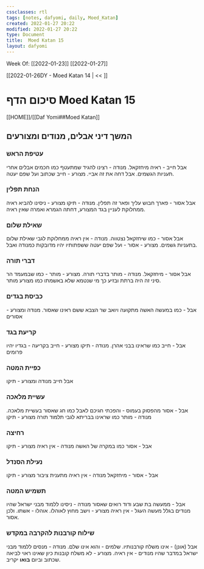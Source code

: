 ```yaml
---
cssclasses: rtl
tags: [notes, dafyomi, daily, Moed_Katan] 
created: 2022-01-27 20:22
modified: 2022-01-27 20:22
type: Document
title:  Moed Katan 15
layout: dafyomi
---
```

Week Of: [[2022-01-23]]
[[2022-01-27]]

[[2022-01-26DY - Moed Katan 14 | << ]] 

# סיכום הדף  Moed Katan 15
 
[[HOME]]/[[Daf Yomi##Moed Katan]]
## המשך דיני אבלים, מנודים ומצורעים
### עטיפת הראש
אבל חייב - ראיה מיחזקאל.
מנודה - רצינו להגיד שמתעטף כמו חכמים אבלים אחרי תעניות הגשמים. אבל דחה את זה אביי.
מצורע - חייב שכתוב ועל שפם יעטה.
### הנחת תפלין
אבל אסור - פארך חבוש עליך ופאר זה תפלין.
מנודה - תיקו
מצורע - ניסינו להביא ראיה ממחלוקת לעניין בגד המצורע, דחתה הגמרא ואמרה שאין ראיה. 
### שאילת שלום
אבל אסור - כמו שיחזקאל נצטווה.
מנודה - אין ראיה ממחלוקת לגבי שאילת שלום בתעניות גשמים. 
מצורע - אסור - ועל שפם יעטה ששפתותיו יהיו מדובקות כמנודה ואבל.
### דברי תורה
אבל אסור - מיחזקאל.
מנודה - מותר בדברי תורה.
מצורע - מותר - כמו שבמעמד הר סיני זה היה ברתת ובזיע כך מי שנטמא שלא באשמתו כמו מצורע מותר.
### כביסת בגדים
אבל - כמו במעשה האשה מתקועה ויואב שר הצבא ששם ראינו שאסור.
מנודה ומצורע - אסורים
### קריעת בגד
אבל - חייב כמו שראינו בבני אהרן.
מנודה - תיקו
מצורע - חייב בקריעה - בגדיו יהיו פרומים
### כפיית המטה
אבל חייב
מנודה ומצורע - תיקו
### עשיית מלאכה
אבל - אסור מהפסוק בעמוס - והפכתי חגיכם לאבל כמו חג שאסור בעשיית מלאכה.
מנודה - מותר כמו שראינו בבריתא לגבי תלמוד תורה
מצורע - תיקו
### רחיצה 
אבל - אסור כמו במקרה של האשה
מנודה - אין ראיה 
מצורע - תיקו
### נעילת הסנדל
אבל - אסור - מיחזקאל
מנודה - אין ראיה מתענית ציבור
מצורע - תיקו
### תשמיש המטה
אבל - ממעשה בת שבע ודוד רואים שאסור
מנודה - ניסינו ללמוד מבני ישראל שהיו מנודים בגלל מעשה העגל - אין ראיה
מצורע - וישב מחוץ לאוהלו. אוהלו - אשתו. ולכן אסור.
### שילוח קורבנות להקרבה במקדש
אבל (אונן) - אינו משלח קורבנותיו. שלמים - והוא אינו שלם.
מנודה - מנסים ללמוד מבני ישראל במדבר שהיו מנודים - אין ראיה.
מצורע - לא משלח קובנות כיון שאינו ראוי לביאה שכתוב וביום **בואו** יקריב.



























